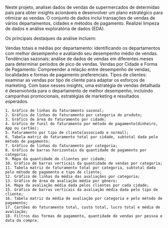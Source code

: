 Neste projeto, analisei dados de vendas de supermercados de determidao país para obter insights acionáveis ​​e desenvolver um plano estratégico para otimizar as vendas. O conjunto de dados inclui transações de vendas de vários departamentos, cidades e métodos de pagamento. Realizei limpeza de dados e análise exploratória de dados (EDA).

Os principais destaques da análise incluem:

Vendas totais e médias por departamento: identificando os departamentos com melhor desempenho e avaliando seu desempenho médio de vendas.
Tendências sazonais: análise de dados de vendas em diferentes meses para determinar períodos de pico de vendas.
Vendas por Cidade e Forma de Pagamento: Compreender a relação entre desempenho de vendas, localidades e formas de pagamento preferenciais.
Tipos de clientes: examinar as vendas por tipo de cliente para adaptar os esforços de marketing.
Com base nesses insights, uma estratégia de vendas detalhada é desenvolvida para o departamento de melhor desempenho, incluindo campanhas promocionais, estratégias de marketing e resultados esperados.

    1. Gráfico de linhas do faturamento sazonal;
    2. Gráfico de linhas do faturamento por categoria do produto;
    3. Gráfico de área do faturamento por cidade;
    4. Gráfico de funil do faturamento por método de pagamento(dinheiro, App ou cartão);
    5. Faturamento por tipo de cliente(associado e normal);
    6. Tabela matriz do faturamento total por cidade, subtotal dada pelo método de pagamento;
    7. Gráfico de linhas do faturamento por categoria;
    8. Gráfico de barras horizontais da quantidade de pagamento por categoria;
    9. Mapa da quantidade de clientes por cidade;
    10. Gráfico de barras verticais da quantidade de vendas por categoria;
    11. Tabela matriz do faturamento total por categoria, subtotal dada pelo método de pagamento e tipo de cliente;
    12. Gráfico de linhas da média das avaliações por categoria;
    13. Gráfico de área de avaliação média por gênero;
    14. Mapa da avaliação média dada pelos clientes por cada cidade;
    15. Gráfico de barras verticais da avaliação média dada pelo tipo de cliente;
    16. Tabela matriz da média de avaliação por categoria e pelo método de pagamento;
    17. Cartões do faturamento total, custo total, lucro total e média de avaliação;
    18. Filtros das formas de pagamento, quantidade de vendas por pessoa e data da compra.

